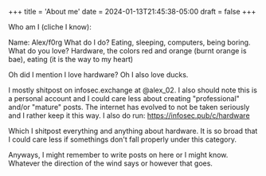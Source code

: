 +++
title = 'About me'
date = 2024-01-13T21:45:38-05:00
draft = false
+++

Who am I (cliche I know):

Name: Alex/f0rg
What do I do? Eating, sleeping, computers, being boring.
What do you love? Hardware, the colors red and orange (burnt orange is bae), eating (it is the way to my heart)

Oh did I mention I love hardware? Oh I also love ducks.

I mostly shitpost on infosec.exchange at @alex_02. I also should note this is a personal account
and I could care less about creating "professional" and/or "mature" posts. The internet has
evolved to not be taken seriously and I rather keep it this way. I also do run: https://infosec.pub/c/hardware

Which I shitpost everything and anything about hardware. It is so broad that I could care less if somethings
don't fall properly under this category.

Anyways, I might remember to write posts on here or I might know. Whatever the direction of the wind says
or however that goes.
